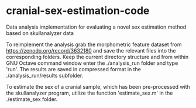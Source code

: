 # cranial-sex-estimation-code
Data analysis implementation for evaluating a novel sex estimation method based on skullanalyzer data

To reimplement the analysis grab the morphometric feature dataset from https://zenodo.org/record/3632180 and save the relevant files into the corresponding folders. Keep the current directory structure and from within GNU Octave command window enter the ./analysis_run folder and type 'run'. The results are saved in compressed format in the ./analysis_run/results subfolder.

To estimate the sex of a cranial sample, which has been pre-processed with the skullanalyzer program, utilize the function 'estimate_sex.m' in the ./estimate_sex folder.
